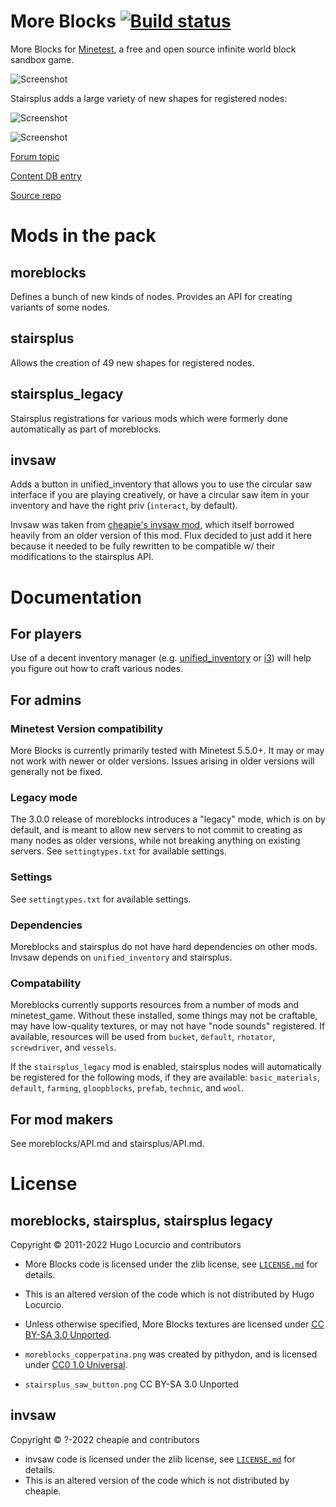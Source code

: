 # More Blocks [![Build status](https://github.com/minetest-mods/moreblocks/workflows/build/badge.svg)](https://github.com/minetest-mods/moreblocks/actions)

More Blocks for [Minetest](https://www.minetest.net/), a free and open source infinite
world block sandbox game.

![Screenshot](https://github.com/fluxionary/minetest-moreblocks/raw/bugfixes/screenshot.png)

Stairsplus adds a large variety of new shapes for registered nodes:

![Screenshot](https://github.com/fluxionary/minetest-moreblocks/raw/bugfixes/screenshot2.png)

![Screenshot](https://github.com/fluxionary/minetest-moreblocks/raw/bugfixes/screenshot3.png)

[Forum topic](https://forum.minetest.net/viewtopic.php?f=11&t=509)

[Content DB entry](https://content.minetest.net/packages/Calinou/moreblocks/)

[Source repo](https://github.com/minetest-mods/moreblocks/)

# Mods in the pack

## moreblocks

Defines a bunch of new kinds of nodes. Provides an API for creating variants of some nodes.

## stairsplus

Allows the creation of 49 new shapes for registered nodes.

## stairsplus_legacy

Stairsplus registrations for various mods which were formerly done automatically as part of moreblocks.

## invsaw

Adds a button in unified_inventory that allows you to use the circular saw interface if you are
playing creatively, or have a circular saw item in your inventory and have the right priv
(`interact`, by default).

Invsaw was taken from [cheapie's invsaw mod](https://forum.minetest.net/viewtopic.php?t=14736), which
itself borrowed heavily from an older version of this mod. Flux decided to just add it here because it
needed to be fully rewritten to be compatible w/ their modifications to the stairsplus API.

# Documentation

## For players

Use of a decent inventory manager (e.g.
[unified_inventory](https://content.minetest.net/packages/RealBadAngel/unified_inventory/) or
[i3](https://content.minetest.net/packages/jp/i3/)) will help you figure out how to craft various nodes.

## For admins

### Minetest Version compatibility

More Blocks is currently primarily tested with Minetest 5.5.0+. It may or may not work with newer or
older versions. Issues arising in older versions will generally not be fixed.

### Legacy mode

The 3.0.0 release of moreblocks introduces a "legacy" mode, which is on by default, and is meant to
allow new servers to not commit to creating as many nodes as older versions, while not breaking anything
on existing servers. See `settingtypes.txt` for available settings.

### Settings

See `settingtypes.txt` for available settings.

### Dependencies

Moreblocks and stairsplus do not have hard dependencies on other mods. Invsaw depends on `unified_inventory`
and stairsplus.

### Compatability

Moreblocks currently supports resources from a number of mods and minetest_game. Without these installed,
some things may not be craftable, may have low-quality textures, or may not have "node sounds" registered.
If available, resources will be used from `bucket`, `default`, `rhotator`, `screwdriver`, and `vessels`.

If the `stairsplus_legacy` mod is enabled, stairsplus nodes will automatically be registered for the following
mods, if they are available: `basic_materials`, `default`, `farming`, `gloopblocks`, `prefab`, `technic`,
and `wool`.

## For mod makers

See moreblocks/API.md and stairsplus/API.md.

# License

## moreblocks, stairsplus, stairsplus legacy
Copyright © 2011-2022 Hugo Locurcio and contributors

- More Blocks code is licensed under the zlib license, see
  [`LICENSE.md`](LICENSE.md) for details.
- This is an altered version of the code which is not distributed by Hugo Locurcio.

- Unless otherwise specified, More Blocks textures are licensed under
  [CC BY-SA 3.0 Unported](https://creativecommons.org/licenses/by-sa/3.0/).
- `moreblocks_copperpatina.png` was created by pithydon, and is licensed under
  [CC0 1.0 Universal](https://creativecommons.org/publicdomain/zero/1.0/).
- `stairsplus_saw_button.png` CC BY-SA 3.0 Unported

## invsaw

Copyright © ?-2022 cheapie and contributors

- invsaw code is licensed under the zlib license, see
  [`LICENSE.md`](LICENSE.md) for details.
- This is an altered version of the code which is not distributed by cheapie.
